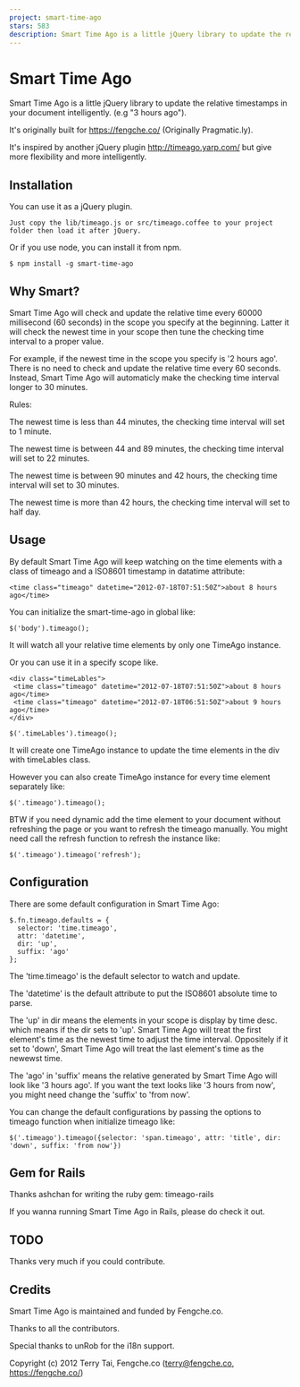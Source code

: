 ```yaml
---
project: smart-time-ago
stars: 583
description: Smart Time Ago is a little jQuery library to update the relative timestamps in your document. 
---
```


Smart Time Ago
==============

Smart Time Ago is a little jQuery library to update the relative timestamps in your document intelligently. (e.g "3 hours ago").

It's originally built for https://fengche.co/ (Originally Pragmatic.ly).

It's inspired by another jQuery plugin http://timeago.yarp.com/ but give more flexibility and more intelligently.

Installation
------------

You can use it as a jQuery plugin.

```
Just copy the lib/timeago.js or src/timeago.coffee to your project folder then load it after jQuery.
```

Or if you use node, you can install it from npm.

```
$ npm install -g smart-time-ago
```

Why Smart?
----------

Smart Time Ago will check and update the relative time every 60000 millisecond (60 seconds) in the scope you specify at the beginning. Latter it will check the newest time in your scope then tune the checking time interval to a proper value.

For example, if the newest time in the scope you specify is '2 hours ago'. There is no need to check and update the relative time every 60 seconds. Instead, Smart Time Ago will automaticly make the checking time interval longer to 30 minutes.

Rules:

The newest time is less than 44 minutes, the checking time interval will set to 1 minute.

The newest time is between 44 and 89 minutes, the checking time interval will set to 22 minutes.

The newest time is between 90 minutes and 42 hours, the checking time interval will set to 30 minutes.

The newest time is more than 42 hours, the checking time interval will set to half day.

Usage
-----

By default Smart Time Ago will keep watching on the time elements with a class of timeago and a ISO8601 timestamp in datatime attribute:

```
<time class="timeago" datetime="2012-07-18T07:51:50Z">about 8 hours ago</time>
```

You can initialize the smart-time-ago in global like:

```
$('body').timeago();
```

It will watch all your relative time elements by only one TimeAgo instance.

Or you can use it in a specify scope like.

```
<div class="timeLables">
 <time class="timeago" datetime="2012-07-18T07:51:50Z">about 8 hours ago</time>
 <time class="timeago" datetime="2012-07-18T06:51:50Z">about 9 hours ago</time>
</div>

$('.timeLables').timeago();
```

It will create one TimeAgo instance to update the time elements in the div with timeLables class.

However you can also create TimeAgo instance for every time element separately like:

```
$('.timeago').timeago();
```

BTW if you need dynamic add the time element to your document without refreshing the page or you want to refresh the timeago manually. You might need call the refresh function to refresh the instance like:

```
$('.timeago').timeago('refresh');
```

Configuration
-------------

There are some default configuration in Smart Time Ago:

```
$.fn.timeago.defaults = {
  selector: 'time.timeago',
  attr: 'datetime',
  dir: 'up',
  suffix: 'ago'
};
```

The 'time.timeago' is the default selector to watch and update.

The 'datetime' is the default attribute to put the ISO8601 absolute time to parse.

The 'up' in dir means the elements in your scope is display by time desc. which means if the dir sets to 'up'. Smart Time Ago will treat the first element's time as the newest time to adjust the time interval. Oppositely if it set to 'down', Smart Time Ago will treat the last element's time as the newewst time.

The 'ago' in 'suffix' means the relative generated by Smart Time Ago will look like '3 hours ago'. If you want the text looks like '3 hours from now', you might need change the 'suffix' to 'from now'.

You can change the default configurations by passing the options to timeago function when initialize timeago like:

```
$('.timeago').timeago({selector: 'span.timeago', attr: 'title', dir: 'down', suffix: 'from now'})
```

Gem for Rails
-------------

Thanks ashchan for writing the ruby gem: timeago-rails

If you wanna running Smart Time Ago in Rails, please do check it out.

TODO
----

Thanks very much if you could contribute.

Credits
-------

Smart Time Ago is maintained and funded by Fengche.co.

Thanks to all the contributors.

Special thanks to unRob for the i18n support.

Copyright (c) 2012 Terry Tai, Fengche.co (terry@fengche.co, https://fengche.co/)
